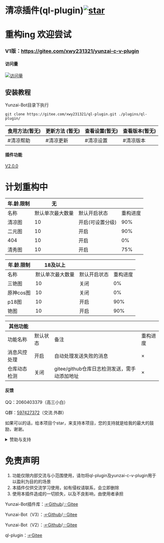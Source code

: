 # 清凉插件(ql-plugin)<a href='https://gitee.com/xwy231321/ql-plugin/stargazers'><img src='https://gitee.com/xwy231321/ql-plugin/badge/star.svg?theme=dark' alt='star'></img></a>

# 重构ing 欢迎尝试

### V1版：https://gitee.com/xwy231321/yunzai-c-v-plugin

#### 访问量

[![访问量](https://profile-counter.glitch.me/ql-plugin/count.svg)](https://gitee.com/xwy231321/ql-plugin)

## 安装教程

Yunzai-Bot目录下执行

```
git clone https://gitee.com/xwy231321/ql-plugin.git ./plugins/ql-plugin/

```

| 食用方法(暂无) | 更新方法 (暂无) | 查看设置(暂无) | 查看版本(暂无) |
|------|------|----|---|
| #清凉帮助 | #清凉更新 | #清凉设置 | #清凉版本 |

#### 插件功能 

[V2.0.0](./CHANGELOG.md)

# 计划重构中

| 年.龄.限制 | 无 | | |
|----|---------|-----|-----|
| 名称 | 默认单次最大数量 | 默认开启状态 | 重构进度 |
| 清凉图 | 10 | 开启(可设置分级) | 90% |
| 二元图 | 10 | 开启 | 90% |
| 404 | 10 | 开启 | 0% |
| 清秀图 | 10 | 开启 | 75% |

| 年.龄.限制 | 18及以上 | | |
|---|---|---|---|
| 名称 | 默认单次最大数量 | 默认开启状态 | 重构进度 |
| 三铯图 | 10 | 关闭 | 0% |
| 原神cos图 | 10 | 关闭 | 0% |
| p18图 | 10 | 开启 | 90% |
| 铯图 | 10 | 开启 | 90% |

| 其他功能 | | | |
|--|--|--|---|
| 功能名称 | 默认状态 | 备注 | 重构进度 |
| 消息风控处理 | 开启 | 自动处理发送失败的消息 | × |
| 仓库动态检测 | 关闭 | gitee/github仓库日志检测发送，需手动添加地址 | × |


#### 反馈

QQ：2060403379（高三小白）

Q群：[597427372](https://jq.qq.com/?_wv=1027&k=rPN5Kmfx)（交流.外群）

如果可以的话，给本项目个star，来支持本项目，您的支持就是给我的最大的鼓励，谢谢。

<details><summary>赞助与支持</summary>

由于插件性质特殊，内群**分享交流**只提供给开发者/赞助商等有贡献人士，在此也感谢大家一路的支持

#### 支持与赞助

鸣谢（排名不分先后）

| 名单  | 主要贡献      |
|-----|-----------|
| 小飞  | 消息风控处理等   |
| 星念  | 仓库动态检测 |
| Parker Liang  | 图库支持 |

#### 赞助

**赞助方式请联系作者**


#### 推荐修改配置使用：

蓝奏云：[☞Windows](https://xwy2.lanzouf.com/ipg2u0im7ybi)/[☞Android](https://xwy2.lanzouf.com/iABUt0im7y8f)密码；1234，蓝奏云无法打开自行百度解决办法

gitee仓库：[☞Windows](https://gitee.com/xwy231321/cv-plugins-in-resources/blob/master/PC%E7%AB%AF%E4%BA%91%E5%B4%BDjs%E6%8F%92%E4%BB%B6%E7%BC%96%E8%BE%91%E5%99%A8.rar)/[☞Android](https://gitee.com/xwy231321/cv-plugins-in-resources/blob/master/NMM_1.12.6.apk)

注：软件源于网络

附赠近万张二次元图片下载地址[点击此处跳转仓库界面](https://gitee.com/xwy231321/cv-plugins-in-resources/tree/master/%E5%9B%BE%E5%BA%93%E9%93%BE%E6%8E%A5) ，注意，txt文件里仅为图片的下载链接，在线查看会报403，请使用批量下载的软件下载

</details>

# 免责声明

1. 功能仅限内部交流与小范围使用，请勿将ql-plugin及yunzai-c-v-plugin用于以盈利为目的的场景
2. 本插件仅供交流学习使用，如有侵权请联系，会立即删除
3. 使用本插件造成的一切损失，以及不良影响，由使用者承担

Yunzai-Bot插件库：[☞Github](https://github.com/yhArcadia/Yunzai-Bot-plugins-index)/[☞Gitee](https://gitee.com/yhArcadia/Yunzai-Bot-plugins-index)

Yunzai-Bot（V3）：[☞Github](https://github.com/Le-niao/Yunzai-Bot)/[☞Gitee](https://gitee.com/Le-niao/Yunzai-Bot) 

Yunzai-Bot（V2）：[☞Github](https://github.com/yoimiya-kokomi/Yunzai-Bot)/[☞Gitee](https://gitee.com/yoimiya-kokomi/Yunzai-Bot) 

ql-plugin：[☞Gitee](https://gitee.com/xwy231321/ql-plugin)


